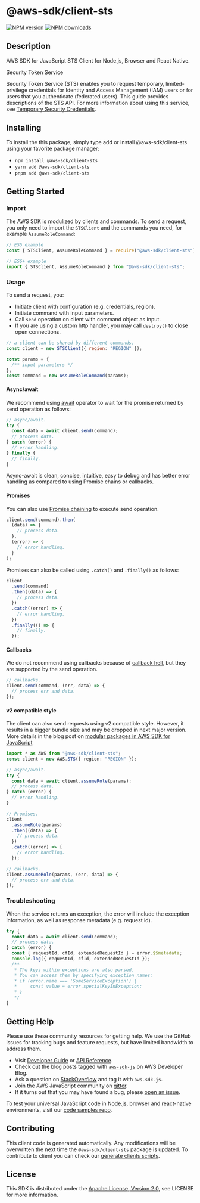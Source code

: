<!-- generated file, do not edit directly -->

# @aws-sdk/client-sts

[![NPM version](https://img.shields.io/npm/v/@aws-sdk/client-sts/latest.svg)](https://www.npmjs.com/package/@aws-sdk/client-sts)
[![NPM downloads](https://img.shields.io/npm/dm/@aws-sdk/client-sts.svg)](https://www.npmjs.com/package/@aws-sdk/client-sts)

## Description

AWS SDK for JavaScript STS Client for Node.js, Browser and React Native.

<fullname>Security Token Service</fullname>

<p>Security Token Service (STS) enables you to request temporary, limited-privilege
credentials for Identity and Access Management (IAM) users or for users that you
authenticate (federated users). This guide provides descriptions of the STS API. For
more information about using this service, see <a href="https://docs.aws.amazon.com/IAM/latest/UserGuide/id_credentials_temp.html">Temporary Security Credentials</a>.</p>

## Installing

To install the this package, simply type add or install @aws-sdk/client-sts
using your favorite package manager:

- `npm install @aws-sdk/client-sts`
- `yarn add @aws-sdk/client-sts`
- `pnpm add @aws-sdk/client-sts`

## Getting Started

### Import

The AWS SDK is modulized by clients and commands.
To send a request, you only need to import the `STSClient` and
the commands you need, for example `AssumeRoleCommand`:

```js
// ES5 example
const { STSClient, AssumeRoleCommand } = require("@aws-sdk/client-sts");
```

```ts
// ES6+ example
import { STSClient, AssumeRoleCommand } from "@aws-sdk/client-sts";
```

### Usage

To send a request, you:

- Initiate client with configuration (e.g. credentials, region).
- Initiate command with input parameters.
- Call `send` operation on client with command object as input.
- If you are using a custom http handler, you may call `destroy()` to close open connections.

```js
// a client can be shared by different commands.
const client = new STSClient({ region: "REGION" });

const params = {
  /** input parameters */
};
const command = new AssumeRoleCommand(params);
```

#### Async/await

We recommend using [await](https://developer.mozilla.org/en-US/docs/Web/JavaScript/Reference/Operators/await)
operator to wait for the promise returned by send operation as follows:

```js
// async/await.
try {
  const data = await client.send(command);
  // process data.
} catch (error) {
  // error handling.
} finally {
  // finally.
}
```

Async-await is clean, concise, intuitive, easy to debug and has better error handling
as compared to using Promise chains or callbacks.

#### Promises

You can also use [Promise chaining](https://developer.mozilla.org/en-US/docs/Web/JavaScript/Guide/Using_promises#chaining)
to execute send operation.

```js
client.send(command).then(
  (data) => {
    // process data.
  },
  (error) => {
    // error handling.
  }
);
```

Promises can also be called using `.catch()` and `.finally()` as follows:

```js
client
  .send(command)
  .then((data) => {
    // process data.
  })
  .catch((error) => {
    // error handling.
  })
  .finally(() => {
    // finally.
  });
```

#### Callbacks

We do not recommend using callbacks because of [callback hell](http://callbackhell.com/),
but they are supported by the send operation.

```js
// callbacks.
client.send(command, (err, data) => {
  // process err and data.
});
```

#### v2 compatible style

The client can also send requests using v2 compatible style.
However, it results in a bigger bundle size and may be dropped in next major version. More details in the blog post
on [modular packages in AWS SDK for JavaScript](https://aws.amazon.com/blogs/developer/modular-packages-in-aws-sdk-for-javascript/)

```ts
import * as AWS from "@aws-sdk/client-sts";
const client = new AWS.STS({ region: "REGION" });

// async/await.
try {
  const data = await client.assumeRole(params);
  // process data.
} catch (error) {
  // error handling.
}

// Promises.
client
  .assumeRole(params)
  .then((data) => {
    // process data.
  })
  .catch((error) => {
    // error handling.
  });

// callbacks.
client.assumeRole(params, (err, data) => {
  // process err and data.
});
```

### Troubleshooting

When the service returns an exception, the error will include the exception information,
as well as response metadata (e.g. request id).

```js
try {
  const data = await client.send(command);
  // process data.
} catch (error) {
  const { requestId, cfId, extendedRequestId } = error.$$metadata;
  console.log({ requestId, cfId, extendedRequestId });
  /**
   * The keys within exceptions are also parsed.
   * You can access them by specifying exception names:
   * if (error.name === 'SomeServiceException') {
   *     const value = error.specialKeyInException;
   * }
   */
}
```

## Getting Help

Please use these community resources for getting help.
We use the GitHub issues for tracking bugs and feature requests, but have limited bandwidth to address them.

- Visit [Developer Guide](https://docs.aws.amazon.com/sdk-for-javascript/v3/developer-guide/welcome.html)
  or [API Reference](https://docs.aws.amazon.com/AWSJavaScriptSDK/v3/latest/index.html).
- Check out the blog posts tagged with [`aws-sdk-js`](https://aws.amazon.com/blogs/developer/tag/aws-sdk-js/)
  on AWS Developer Blog.
- Ask a question on [StackOverflow](https://stackoverflow.com/questions/tagged/aws-sdk-js) and tag it with `aws-sdk-js`.
- Join the AWS JavaScript community on [gitter](https://gitter.im/aws/aws-sdk-js-v3).
- If it turns out that you may have found a bug, please [open an issue](https://github.com/aws/aws-sdk-js-v3/issues/new/choose).

To test your universal JavaScript code in Node.js, browser and react-native environments,
visit our [code samples repo](https://github.com/aws-samples/aws-sdk-js-tests).

## Contributing

This client code is generated automatically. Any modifications will be overwritten the next time the `@aws-sdk/client-sts` package is updated.
To contribute to client you can check our [generate clients scripts](https://github.com/aws/aws-sdk-js-v3/tree/main/scripts/generate-clients).

## License

This SDK is distributed under the
[Apache License, Version 2.0](http://www.apache.org/licenses/LICENSE-2.0),
see LICENSE for more information.
